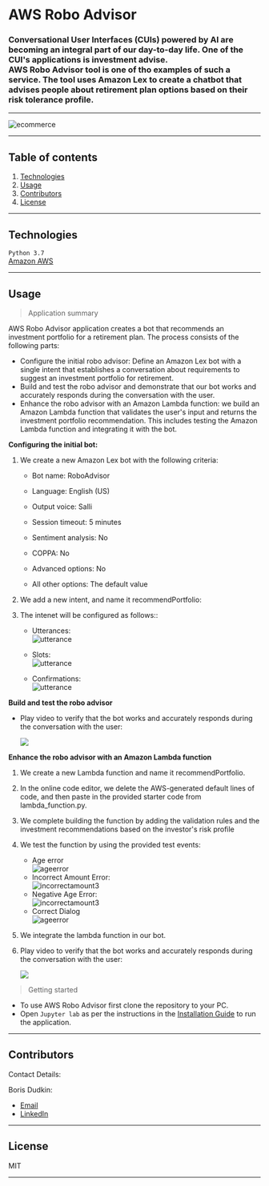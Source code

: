 # AWS Robo Advisor

### Conversational User Interfaces (CUIs) powered by AI are becoming an integral part of our day-to-day life. One of the CUI's applications is investment advise.<br/>AWS Robo Advisor tool is one of tho examples of such a service. The tool uses Amazon Lex to create a chatbot that advises people about retirement plan options based on their risk tolerance profile.

---

![ecommerce](Images/robo.jpg)

---

## Table of contents

1. [Technologies](#technologies)
2. [Usage](#usage)
3. [Contributors](#contributors)
4. [License](#license)

---

## Technologies

`Python 3.7`<br/>
[Amazon AWS](https://aws.amazon.com/)

---

## Usage

> Application summary<br/>

AWS Robo Advisor application creates a bot that recommends an investment portfolio for a retirement plan. The process consists of the following parts:<br/>

- Configure the initial robo advisor: Define an Amazon Lex bot with a single intent that establishes a conversation about requirements to suggest an investment portfolio for retirement.
- Build and test the robo advisor and demonstrate that our bot works and accurately responds during the conversation with the user.
- Enhance the robo advisor with an Amazon Lambda function: we build an Amazon Lambda function that validates the user's input and returns the investment portfolio recommendation. This includes testing the Amazon Lambda function and integrating it with the bot.

**Configuring the initial bot:**<br/>

1. We create a new Amazon Lex bot with the following criteria:<br/>

   - Bot name: RoboAdvisor

   - Language: English (US)

   - Output voice: Salli

   - Session timeout: 5 minutes

   - Sentiment analysis: No

   - COPPA: No

   - Advanced options: No

   - All other options: The default value<br/>

2. We add a new intent, and name it recommendPortfolio:<br/>

3. The intenet will be configured as follows::<br/>

   - Utterances:<br/>
     ![utterance](Images/utterances.JPG)<br/>

   - Slots:<br/>
     ![utterance](Images/slots.JPG)<br/>

   - Confirmations:<br/>
     ![utterance](Images/confirmations.JPG)<br/>

**Build and test the robo advisor**<br/>

- Play video to verify that the bot works and accurately responds during the conversation with the user:

  <!-- <video src=Images/Robo_Advisor_Test1_20230309.mp4 controls="controls" style="max-width: 730px;"></video> -->

  ![](Images/Robo_Advisor_Test1_20230309.gif)

**Enhance the robo advisor with an Amazon Lambda function**<br/>

1. We create a new Lambda function and name it recommendPortfolio.

2. In the online code editor, we delete the AWS-generated default lines of code, and then paste in the provided starter code from lambda_function.py.

3. We complete building the function by adding the validation rules and the investment recommendations based on the investor's risk profile

4. We test the function by using the provided test events:

   - Age error<br/>
     ![ageerror](Images/ageError.JPG)<br/>
   - Incorrect Amount Error:<br/>
     ![incorrectamount3](Images/incorrectAmountError.JPG)<br/>
   - Negative Age Error:<br/>
     ![incorrectamount3](Images/negativeAgeError.JPG)<br/>
   - Correct Dialog<br/>
     ![ageerror](Images/correctDialog.JPG)<br/>

5. We integrate the lambda function in our bot.

6. Play video to verify that the bot works and accurately responds during the conversation with the user:

   <!-- <video src=Images/Robo_Advisor_Test2_20230310.mp4 controls="controls" style="max-width: 730px;"></video> -->

   ![](Images/Robo_Advisor_Test2_20230310.gif)

> Getting started<br/>

- To use AWS Robo Advisor first clone the repository to your PC.<br/>
- Open `Jupyter lab` as per the instructions in the [Installation Guide](#installation-guide) to run the application.<br/>

---

## Contributors

Contact Details:

Boris Dudkin:

- [Email](boris.dudkin@gmail.com)
- [LinkedIn](www.linkedin.com/in/Boris-Dudkin)

---

## License

MIT

---
